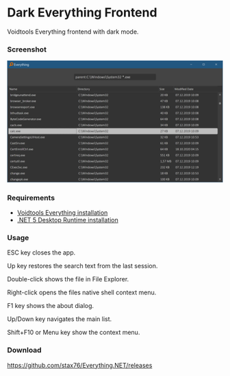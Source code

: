 
# Dark Everything Frontend

Voidtools Everything frontend with dark mode.


### Screenshot

![-](Screenshot.png)


### Requirements

- [Voidtools Everything installation](https://www.voidtools.com/downloads)
- [.NET 5 Desktop Runtime installation](https://dotnet.microsoft.com/download/dotnet/thank-you/runtime-desktop-5.0.2-windows-x64-installer)


### Usage

ESC key closes the app.

Up key restores the search text from the last session.

Double-click shows the file in File Explorer.

Right-click opens the files native shell context menu.

F1 key shows the about dialog.

Up/Down key navigates the main list.

Shift+F10 or Menu key show the context menu.

### Download

https://github.com/stax76/Everything.NET/releases
